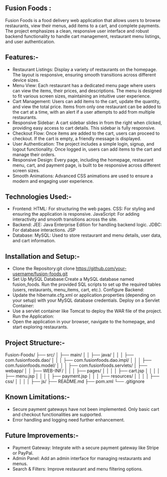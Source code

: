 Fusion Foods :
---------------
Fusion Foods is a food delivery web application that allows users to browse restaurants, view their menus, add items to a cart, and complete payments. The project emphasizes a clean, responsive user interface and robust backend functionality to handle cart management, restaurant menu listings, and user authentication.

Features:-
--------------
* Restaurant Listings: Display a variety of restaurants on the homepage. The layout is responsive, ensuring smooth transitions across different device sizes.
* Menu View: Each restaurant has a dedicated menu page where users can view the items, their prices, and descriptions. The menu is designed to fit various screen sizes, maintaining an intuitive user experience.
* Cart Management: Users can add items to the cart, update the quantity, and view the total price. Items from only one restaurant can be added to the cart at a time, with an alert if a user attempts to add from multiple restaurants.
* Responsive Sidebar: A cart sidebar slides in from the right when clicked, providing easy access to cart details. This sidebar is fully responsive.
* Checkout Flow: Once items are added to the cart, users can proceed to checkout. If the cart is empty, a friendly message is displayed.
* User Authentication: The project includes a simple login, signup, and logout functionality. Once logged in, users can add items to the cart and manage their orders.
* Responsive Design: Every page, including the homepage, restaurant menu, cart, and payment page, is built to be responsive across different screen sizes.
* Smooth Animations: Advanced CSS animations are used to ensure a modern and engaging user experience.
  
Technologies Used:-
-------------------
* Frontend:
HTML: For structuring the web pages.
CSS: For styling and ensuring the application is responsive.
JavaScript: For adding interactivity and smooth transitions across the site.
* Backend:
JEE: Java Enterprise Edition for handling backend logic.
JDBC: For database interactions.
JSP
* Database:
MySQL: Used to store restaurant and menu details, user data, and cart information.

Installation and Setup:-
-------------------------
* Clone the Repository:git clone https://github.com/your-username/fusion-foods.git
* Set Up MySQL Database:Create a MySQL database named fusion_foods.
Run the provided SQL scripts to set up the required tables (users, restaurants, menu_items, cart, etc.).
Configure Backend:
* Update the hibernate.cfg.xml or application.properties (depending on your setup) with your MySQL database credentials.
Deploy on a Servlet Container:
* Use a servlet container like Tomcat to deploy the WAR file of the project.
Run the Application:
* Open the application in your browser, navigate to the homepage, and start exploring restaurants.
  
Project Structure:-
------------------
Fusion-Foods/
├── src/
│   ├── main/
│   │   ├── java/
│   │   │   ├── com.fusionfoods.dao/
│   │   │   ├── com.fusionfoods.dao.impl/
│   │   │   ├── com.fusionfoods.model/
│   │   │   ├── com.fusionfoods.servlets/
│   ├── webapp/
│   │   ├── WEB-INF/
│   │   │   ├── pages/
│   │   │   │   ├── cart.jsp
│   │   │   │   ├── menu.jsp
│   │   │   │   ├── payment.jsp
│   │   │   ├── resources/
│   │   │   │   ├── css/
│   │   │   │   ├── js/
├── README.md
├── pom.xml
└── .gitignore

Known Limitations:-
-------------------
* Secure payment gateways have not been implemented. Only basic cart and checkout functionalities are supported.
* Error handling and logging need further enhancement.
  
Future Improvements:-
----------------------
* Payment Gateway: Integrate with a secure payment gateway like Stripe or PayPal.
* Admin Panel: Add an admin interface for managing restaurants and menus.
* Search & Filters: Improve restaurant and menu filtering options.
